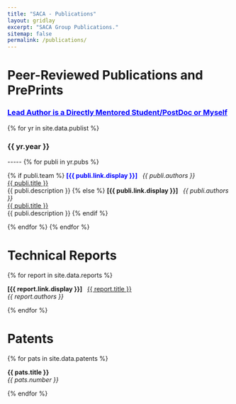 ```yaml
---
title: "SACA - Publications"
layout: gridlay
excerpt: "SACA Group Publications."
sitemap: false
permalink: /publications/
---
```



# Peer-Reviewed Publications and PrePrints
<h3 style="color:blue;"> <u> Lead Author is a Directly Mentored Student/PostDoc or Myself</u> </h3>
{% for yr in site.data.publist %}
<h3>{{ yr.year }}</h3>
-----
{% for publi in yr.pubs %}

{% if publi.team %}
  <b style="color:blue;">[{{ publi.link.display }}] </b> &nbsp;
  <em>{{ publi.authors }} </em><br /><a href="{{ publi.link.url }}">{{ publi.title }}</a> <br /> {{ publi.description }} 
{% else %}
 <b>[{{ publi.link.display }}] </b> &nbsp;
  <em>{{ publi.authors }} </em><br /><a href="{{ publi.link.url }}">{{ publi.title }}</a> <br /> {{ publi.description }}
{% endif %}

{% endfor %}
{% endfor %}

# Technical Reports

{% for report in site.data.reports %}

  <b>[{{ report.link.display }}] </b> &nbsp;
  <a href="{{ report.link.url }}">{{ report.title }}</a><br /><em>{{ report.authors }} </em>

{% endfor %}

# Patents

{% for pats in site.data.patents %}

  <b> {{ pats.title }} </b>
  <br /><em>{{ pats.number }} </em>

{% endfor %}
